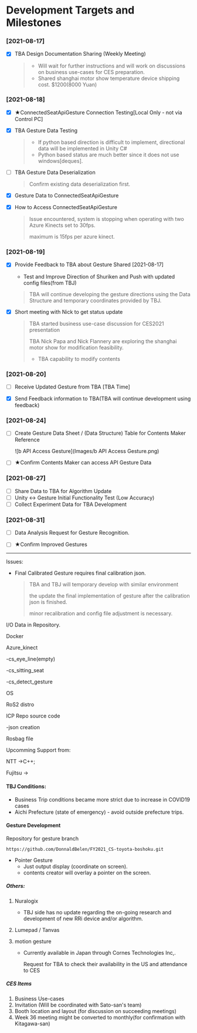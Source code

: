 # Development Targets and Milestones

### [2021-08-17]

- [x] TBA Design Documentation Sharing (Weekly Meeting)

  > - Will wait for further instructions and will work on discussions on business use-cases for CES preparation.
  > - Shared shanghai motor show temperature device shipping cost. $1200(8000 Yuan)


### [2021-08-18]

- [x] ★ConnectedSeatApiGesture Connection Testing[Local Only - not via Control PC]

- [x] TBA Gesture Data Testing

  > - If python based direction is difficult to implement, directional data will be implemented in Unity C#
  > - Python based status are much better since it does not use windows[deques].

- [ ] TBA Gesture Data Deserialization

  > Confirm existing data deserialization first.

- [x] Gesture Data to ConnectedSeatApiGesture

- [x] How to Access ConnectedSeatApiGesture

  > Issue encountered, system is stopping when operating with two Azure Kinects set to 30fps.
  >
  > maximum is 15fps per azure kinect.



### [2021-08-19]

- [x] Provide Feedback to TBA about Gesture Shared [2021-08-17]

  - Test and Improve Direction of Shuriken and Push with updated config files(from TBJ)

  > TBA will continue developing the gesture directions using the Data Structure and temporary coordinates provided by TBJ.



- [x] Short meeting with Nick to get status update

  > TBA started business use-case discussion for CES2021 presentation
  >
  > TBA Nick Papa and Nick Flannery are exploring the shanghai motor show for modification feasibility.
  >
  > - TBA capability to modify contents

### [2021-08-20]

- [ ] Receive Updated Gesture from TBA [TBA Time]
- [x] Send Feedback information to TBA(TBA will continue development using feedback)



### [2021-08-24]

- [ ] Create Gesture Data Sheet / (Data Structure) Table for Contents Maker Reference

  ![b API Access Gesture](Images/b API Access Gesture.png)

- [ ] ★Confirm Contents Maker can access API Gesture Data

### [2021-08-27]

- [ ] Share Data to TBA for Algorithm Update
- [ ] Unity <-> Gesture Initial Functionality Test (Low Accuracy)
- [ ] Collect Experiment Data for TBA Development 

### [2021-08-31]

- [ ] Data Analysis Request for Gesture Recognition.
- [ ] ★Confirm Improved Gestures







-----

Issues:

- Final Calibrated Gesture requires final calibration json.

  > TBA and TBJ will temporary develop with similar environment
  >
  > the update the final implementation of gesture after the calibration json is finished.
  >
  > minor recalibration and config file adjustment is necessary.





I/O Data in Repository.

Docker

Azure_kinect

-cs_eye_line(empty)

-cs_sitting_seat

-cs_detect_gesture

OS

RoS2 distro

ICP Repo source code

-json creation



Rosbag file



Upcomming Support from:

NTT ->C++;

Fujitsu ->



#### TBJ Conditions:

- Business Trip conditions became more strict due to increase in COVID19 cases
- Aichi Prefecture (state of emergency) - avoid outside prefecture trips.



#### Gesture Development

Repository for gesture branch

```
https://github.com/DonnaldBelen/FY2021_CS-toyota-boshoku.git
```

- Pointer Gesture
  - Just output display (coordinate on screen).
  - contents creator will overlay a pointer on the screen.



##### Others:

1. Nuralogix

   - TBJ side has no update regarding the on-going research and development of new RRi device and/or algorithm.

2. Lumepad / Tanvas

3. motion gesture

   - Currently available in Japan through Cornes Technologies Inc,.

     Request for TBA to check their availability in the US and attendance to CES



##### CES Items

1. Business Use-cases
2. Invitation (Will be coordinated with Sato-san's team)
3. Booth location and layout (for discussion on succeeding meetings)
4. Week 36 meeting might be converted to monthly(for confirmation with Kitagawa-san)
